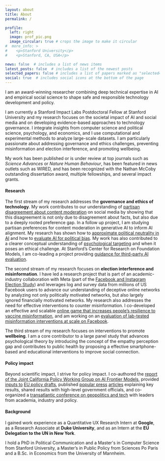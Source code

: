 ```yaml
---
layout: about
title: About
permalink: /

profile:
  left: right
  image: prof_pic.png
  image_circular: true # crops the image to make it circular
#  more_info: >
#    <p>Stanford University</p>
#    <p>Stanford, CA, USA</p>

news: false  # includes a list of news items
latest_posts: false  # includes a list of the newest posts
selected_papers: false # includes a list of papers marked as "selected={true}"
social: true  # includes social icons at the bottom of the page
---
```


I am an award-winning researcher combining deep technical expertise in AI and empirical social science to shape safe and responsible technology development and policy.

I am currently a Stanford Impact Labs Postdoctoral Fellow at Stanford University and my research focuses on the societal impact of AI and social media and on developing evidence-based approaches to technology governance. I integrate insights from computer science and political science, psychology, and economics, and I use computational and experimental methods to analyze large-scale datasets. I am particularly passionate about addressing governance and ethics challenges, preventing misinformation and election interference, and promoting wellbeing.

My work has been published or is under review at top journals such as *Science Advances* or *Nature Human Behaviour*, has been featured in news outlets such as WIRED, and has been recognized with the Nathan McCoby outstanding dissertation award, multiple fellowships, and several impact grants.

#### Research

The first stream of my research addresses the **governance and ethics of technology**. My work contributes to our understanding of [partisan disagreement about content moderation](https://doi.org/10.1126/sciadv.adg6799) on social media by showing that this disagreement is not only due to disagreement about facts, but also due to a deeply rooted preference gap. In a follow up project, I am studying partisan preferences for content moderation in generative AI to inform AI alignment. My research has shown how to [approximate political neutrality in AI](https://doi.org/10.48550/arXiv.2503.05728) and how to [evaluate AI for political bias](https://github.com/ruthappel/political_bias_eval/blob/main/political_bias_eval.ipynb). My work has also contributed to a clearer conceptual understanding of [psychological targeting](https://doi.org/10.1016/b978-0-12-819200-9.00015-6) and when it poses an ethical challenge. At Stanford’s Center for Research on Foundation Models, I am co-leading a project providing [guidance for third-party AI evaluation](https://crfm.stanford.edu/2025/03/13/thirdparty.html).

The second stream of my research focuses on **election interference and misinformation**. I have led a research project that is part of an academic-industry collaboration with Meta (part of the [Facebook and Instagram Election Study](https://www.nyu.edu/about/news-publications/news/2023/july/2020-election-studies-reveals-power-of-facebook--instagram-algor.html)) and leverages log and survey data from millions of US Facebook users to advance our understanding of deceptive online networks by analyzing not only politically motivated networks, but also largely ignored financially motivated networks. My research also addresses the need for effective interventions to counter misinformation. I co-developed an effective and scalable [online game that increases people’s resilience to vaccine misinformation](https://osf.io/preprints/psyarxiv/ek5pu), and am working on an [evaluation of lab-tested misinformation interventions at scale on Facebook](https://www.socialscienceregistry.org/trials/12480).

The third stream of my research focuses on interventions to promote **wellbeing**. I am a core contributor to a large panel study that advances psychological theory by introducing the concept of the empathy perception gap and contributes to public health by proposing a effective smartphone-based and educational interventions to improve social connection.

#### Policy impact

Beyond scientific impact, I strive for policy impact. I co-authored the [report of the Joint California Policy Working Group on AI Frontier Models](https://www.cafrontieraigov.org/), provided [inputs to](https://ruthappel.github.io/assets/pdf/EU-DSA-Election-Guidelines-Input.pdf) [EU policy drafts](https://hai.stanford.edu/sites/default/files/2020-07/HAI_WhitePaper_v4B.pdf), published [popular press](https://theconversation.com/its-not-just-about-facts-democrats-and-republicans-have-sharply-different-attitudes-about-removing-misinformation-from-social-media-216809) [articles](https://blogs.lse.ac.uk/businessreview/2019/11/21/rethinking-privacy-in-the-age-of-psychological-targeting/) explaining key results, shared results with high-level government officials, and co-organized a [transatlantic conference on geopolitics and tech](https://cyber.fsi.stanford.edu/events/transatlantic-summit-2022-sovereignty-vs-cooperation-digital-era-silicon-conference) with leaders from academia, industry and policy.

#### Background

I gained work experience as a Quantitative UX Research Intern at **Google**, as a Research Associate at **Duke University**, and as an Intern at the **EU Delegation to the UN in New York**.

I hold a PhD in Political Communication and a Master's in Computer Science from Stanford University, a Master’s in Public Policy from Sciences Po Paris and a B.Sc. in Economics from the University of Mannheim.